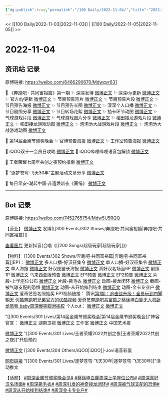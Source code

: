 ```yaml
---
{"dg-publish":true,"permalink":"/100 Daily/2022-11-04/","title":"2022-11-04","created":"2022-11-05T15:27:47.000+08:00","updated":"2023-04-11T14:46:32.978+08:00"}
---
```



<< [[100 Daily/2022-11-03\|2022-11-03]] | [[100 Daily/2022-11-05\|2022-11-05]] >>

# 2022-11-04

## 资讯站 记录

原博链接: https://weibo.com/6466290670/Mdwqvr631

💫 《奔跑吧 · 共同富裕篇》第一期
✨ 深深发博 [微博正文](https://m.weibo.cn/6466290670/4832174668521008)
✨ 深深dy更新 [微博正文](https://m.weibo.cn/6466290670/4832145795189501)
✨ 官方dy更新 [微博正文](https://m.weibo.cn/6466290670/4832143090389340)
✨ 节目预告短片 [微博正文](https://m.weibo.cn/6466290670/4832045756845284)
✨ 节目预告片段 [微博正文](https://m.weibo.cn/6466290670/4832135401703279)
✨ 节目预告海报 [微博正文](https://m.weibo.cn/6466290670/4832024336800873)
✨ 节目预告长图 [微博正文](https://m.weibo.cn/6466290670/4832039066672582)
✨ 深深个人口播 [微博正文](https://m.weibo.cn/6466290670/4832033701888252)
✨ 节目剧照分享 [微博正文](https://m.weibo.cn/6466290670/4832060689095154)
✨ 节目转场花絮 [微博正文](https://m.weibo.cn/6466290670/4832069999921782)
✨ 抽卡环节动图 [微博正文](https://m.weibo.cn/6466290670/4832217265865277)
✨ 气球游戏片段 [微博正文](https://m.weibo.cn/6466290670/4832211147167228)
✨ 气球游戏图片分享 [微博正文](https://m.weibo.cn/6466290670/4832210722758029)
✨ 稻田接龙游戏片段 [微博正文](https://m.weibo.cn/6466290670/4832210777277790)
✨ 稻田接龙游戏动图 [微博正文](https://m.weibo.cn/6466290670/4832211066429019)
✨ 泡泡池大战游戏片段 [微博正文](https://m.weibo.cn/6466290670/4832214502348537)
✨ 泡泡池大战游戏动图 [微博正文](https://m.weibo.cn/6466290670/4832210451172819)

💫 第14届金鹰节颁奖晚会
✨ 官博预告海报 [微博正文](https://m.weibo.cn/6466290670/4832025149707689)
✨ 工作室预告海报 [微博正文](https://m.weibo.cn/6466290670/4832027109752951)

💫 iQOO双十一会员日攻略 [微博正文](https://m.weibo.cn/6466290670/4832039452279697)
💫 iQOO哔哩哔哩语音包解锁 [微博正文](https://m.weibo.cn/6466290670/4832136644001849)

💫 王者荣耀七周年共创之夜预约指南 [微博正文](https://m.weibo.cn/6466290670/4832042569958175)

💫 “逐梦苍穹·飞天30年”主题活动文章分享 [微博正文](https://m.weibo.cn/6466290670/4832140393449970)

💫 每日早安-潮起中国·非遗焕新夜《画绢》 [微博正文](https://m.weibo.cn/6466290670/4831991708518118)

---
## Bot 记录

原博链接: https://weibo.com/7452765754/Mdw5U5RQQ

【营业】
[微博正文](http://weibo.com/1736988591/MduWje0Gw) 发博([[300 Events/302 Shows/奔跑吧·共同富裕篇\|奔跑吧·共同富裕篇]])

[查看图片](https://wx3.sinaimg.cn/large/0088n2Pggy1h7thevimrzj30qk1bygph.jpg) 更新抖音(合唱《[[200 Songs/超级玩家\|超级玩家]]》)

【物料】
[[300 Events/302 Shows/奔跑吧·共同富裕篇\|奔跑吧·共同富裕篇]]EP1：
[微博正文](https://weibo.com/5242381821/Mdr7V48dV) 多人口播-好汉征集令
[微博正文](https://weibo.com/5242381821/MdrdBiJ8v) 单人口播-好汉征集令
[微博正文](https://weibo.com/5242381821/Mdr1S5mxI) 单人海报
[微博正文](https://weibo.com/5242381821/Mdrqgq0rP) 好汉图鉴长海报
[微博正文](http://weibo.com/1642904381/Mdtq1rpEF) 真好汉名场面6P
[微博正文](https://weibo.com/5242381821/MdrIA2X9E) 剧照1P
[微博正文](http://weibo.com/1371117067/Mdh1v8FfK) 马来西亚版预告
[微博正文](https://weibo.com/5242381821/MdrCngNET) EP1预告
[微博正文](https://weibo.com/5242381821/Mdw3ke6K1) EP2预告
[微博正文](https://weibo.com/5242381821/Mdsfnfi1p) 片段-上学座位公布
[微博正文](https://weibo.com/5242381821/MdtWUDSGO) 片段-撕毛衣
[微博正文](https://weibo.com/5242381821/Mdvtgt72i) 动图-接龙闭环
[微博正文](https://weibo.com/5242381821/MdvB0qjjX) 截图-被气球支配的恐惧
[微博正文](https://weibo.com/5242381821/MdvUqvRdt) 动图-从开始摔到结束
[微博正文](https://weibo.com/5242381821/MdvXPaWhc) 动图-金卡专业户
[微博正文](http://weibo.com/1731986465/Mdtsm1NyO) 爱奇艺签名照抽奖
EP1视频链接：
腾讯[第1期：追击战升级！全员玩到四脚朝天](https://weibo.cn/sinaurl?u=https%3A%2F%2Fv.qq.com%2Fx%2Fcover%2Fmzc00200my8s5sr%2Fw0044vllwhj.html)
优酷[奔跑吧兄弟官方的优酷视频](https://weibo.cn/sinaurl?u=https%3A%2F%2Fv.youku.com%2Fv_show%2Fid_XNTkxNjY1NzA4NA%3D%3D.html)
爱奇艺[奔跑吧共富篇之蔡徐坤白鹿无人机卧龙凤雏 baby周深爆笑脚滑摔跤](https://weibo.cn/sinaurl?u=https%3A%2F%2Fwww.iqiyi.com%2Fv_13m2jplhue4.html)
个人cut：
[微博正文](http://weibo.com/1591169702/MdvMUwnHl)
[微博正文](http://weibo.com/1371117067/MdvTM38VZ)

"[[300 Events/301 Lives/第14届金鹰节颁奖晚会\|第14届金鹰节颁奖晚会]]"阵容官宣：
[微博正文](https://weibo.com/1638629382/Mdr4h2aJr) 湖南卫视
[微博正文](http://weibo.com/7478855230/Mdr7Xapnp) 工作室
[微博正文](http://weibo.com/1943724947/Mdr7dBE2O) 中国艺术报

[微博正文](http://weibo.com/6466290670/MdrzyFMzJ) "[[300 Events/301 Lives/王者荣耀2022共创之夜\|王者荣耀2022共创之夜]]"开启预约

[微博正文](http://weibo.com/6378846558/MdtG5kp4B) [[300 Events/304 Others/iQOO\|iQOO]]-Jovi语音彩蛋

[网页链接](https://weibo.cn/sinaurl?u=https%3A%2F%2Fmp.weixin.qq.com%2Fs%2FOuZWKqhD_mitFTM18QxEyw) "[[300 Events/301 Lives/逐梦苍穹·飞天30年\|逐梦苍穹·飞天30年]]"活动推文

【话题】
[#周深金鹰节颁奖晚会见#](https://s.weibo.com/weibo?q=%23%E5%91%A8%E6%B7%B1%E9%87%91%E9%B9%B0%E8%8A%82%E9%A2%81%E5%A5%96%E6%99%9A%E4%BC%9A%E8%A7%81%23)
[#蔡徐坤白鹿周深上学座位公布#](https://s.weibo.com/weibo?q=%23%E8%94%A1%E5%BE%90%E5%9D%A4%E7%99%BD%E9%B9%BF%E5%91%A8%E6%B7%B1%E4%B8%8A%E5%AD%A6%E5%BA%A7%E4%BD%8D%E5%85%AC%E5%B8%83%23)
[#周深真好汉名场面#](https://s.weibo.com/weibo?q=%23%E5%91%A8%E6%B7%B1%E7%9C%9F%E5%A5%BD%E6%B1%89%E5%90%8D%E5%9C%BA%E9%9D%A2%23)
[#周深撕毛衣#](https://s.weibo.com/weibo?q=%23%E5%91%A8%E6%B7%B1%E6%92%95%E6%AF%9B%E8%A1%A3%23)
[#周深引发的神奇接龙闭环#](https://s.weibo.com/weibo?q=%23%E5%91%A8%E6%B7%B1%E5%BC%95%E5%8F%91%E7%9A%84%E7%A5%9E%E5%A5%87%E6%8E%A5%E9%BE%99%E9%97%AD%E7%8E%AF%23)
[#周深被气球支配的恐惧#](https://s.weibo.com/weibo?q=%23%E5%91%A8%E6%B7%B1%E8%A2%AB%E6%B0%94%E7%90%83%E6%94%AF%E9%85%8D%E7%9A%84%E6%81%90%E6%83%A7%23)
[#周深从开始摔到结束#](https://s.weibo.com/weibo?q=%23%E5%91%A8%E6%B7%B1%E4%BB%8E%E5%BC%80%E5%A7%8B%E6%91%94%E5%88%B0%E7%BB%93%E6%9D%9F%23)
[#周深金卡专业户#](https://s.weibo.com/weibo?q=%23%E5%91%A8%E6%B7%B1%E9%87%91%E5%8D%A1%E4%B8%93%E4%B8%9A%E6%88%B7%23)
